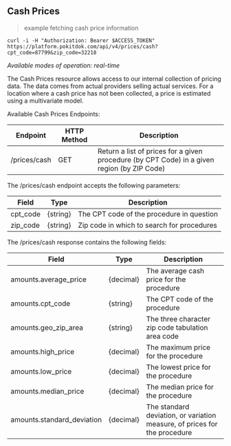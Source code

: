 ## Cash Prices
> example fetching cash price information

```shell
curl -i -H "Authorization: Bearer $ACCESS_TOKEN" https://platform.pokitdok.com/api/v4/prices/cash?cpt_code=87799&zip_code=32218
```
*Available modes of operation: real-time*

The Cash Prices resource allows access to our internal collection of pricing data. The data comes from actual providers 
selling actual services. For a location where a cash price has not been collected, a price is estimated using a 
multivariate model.

Available Cash Prices Endpoints:

Endpoint | HTTP Method | Description
-------- | ----------- | -----------
/prices/cash | GET | Return a list of prices for a given procedure (by CPT Code) in a given region (by ZIP Code)
The /prices/cash endpoint accepts the following parameters:

Field | Type | Description
----- | ---- | -----------
cpt_code | {string} | The CPT code of the procedure in question
zip_code | {string} | Zip code in which to search for procedures
The /prices/cash response contains the following fields:

Field | Type | Description
----- | ---- | -----------
amounts.average_price | {decimal} | The average cash price for the procedure
amounts.cpt_code | {string} | The CPT code of the procedure
amounts.geo_zip_area | {string} | The three character zip code tabulation area code
amounts.high_price | {decimal} | The maximum price for the procedure
amounts.low_price | {decimal} | The lowest price for the procedure
amounts.median_price | {decimal} | The median price for the procedure
amounts.standard_deviation | {decimal} | The standard deviation, or variation measure, of prices for the procedure
